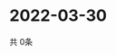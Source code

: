 # 2022-03-30
  共 0条

  <!-- BEGIN -->
  <!-- 最后更新时间Wed Mar 30 2022 03:22:09 GMT+0000 (Coordinated Universal Time) -->
  
  <!-- END -->
  
  